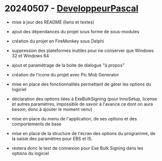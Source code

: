 # 20240507 - [DeveloppeurPascal](https://github.com/DeveloppeurPascal)

* mise à jour des README (liens et textes)
* ajout des dépendances du projet sous forme de sous-modules
* création du projet en FireMonkey sous Delphi
* suppression des plateformes inutiles pour ne conserver que Windows 32 et Windows 64
* ajout et paramétrage de la boite de dialogue "à propos"
* création de l'icone du projet avec Pic Mob Generator
* mise en place des fonctionnalités permettant de gérer les options du logiciel
* déclaration des options liées à ExeBulkSigning (pour InnoSetup, license et autres paramètres, impossible de savoir à l'avance ce dont on aura besoin, donc à ajouter le moment venu)
* mise en place du menu de l'application, de ses options et des comportements de base
* mise en place de la structure de l'écran des options du programme, de la saisie des paramètres pour EBS et IS.

* restera donc le test de connexion pour Exe Bulk Signing dans les options du logiciel
